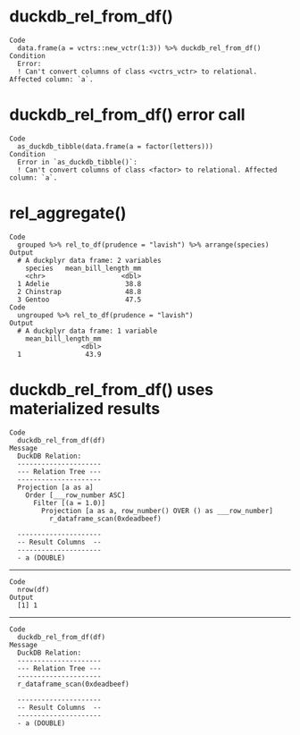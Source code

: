 # duckdb_rel_from_df()

    Code
      data.frame(a = vctrs::new_vctr(1:3)) %>% duckdb_rel_from_df()
    Condition
      Error:
      ! Can't convert columns of class <vctrs_vctr> to relational. Affected column: `a`.

# duckdb_rel_from_df() error call

    Code
      as_duckdb_tibble(data.frame(a = factor(letters)))
    Condition
      Error in `as_duckdb_tibble()`:
      ! Can't convert columns of class <factor> to relational. Affected column: `a`.

# rel_aggregate()

    Code
      grouped %>% rel_to_df(prudence = "lavish") %>% arrange(species)
    Output
      # A duckplyr data frame: 2 variables
        species   mean_bill_length_mm
        <chr>                   <dbl>
      1 Adelie                   38.8
      2 Chinstrap                48.8
      3 Gentoo                   47.5
    Code
      ungrouped %>% rel_to_df(prudence = "lavish")
    Output
      # A duckplyr data frame: 1 variable
        mean_bill_length_mm
                      <dbl>
      1                43.9

# duckdb_rel_from_df() uses materialized results

    Code
      duckdb_rel_from_df(df)
    Message
      DuckDB Relation: 
      ---------------------
      --- Relation Tree ---
      ---------------------
      Projection [a as a]
        Order [___row_number ASC]
          Filter [(a = 1.0)]
            Projection [a as a, row_number() OVER () as ___row_number]
              r_dataframe_scan(0xdeadbeef)
      
      ---------------------
      -- Result Columns  --
      ---------------------
      - a (DOUBLE)
      

---

    Code
      nrow(df)
    Output
      [1] 1

---

    Code
      duckdb_rel_from_df(df)
    Message
      DuckDB Relation: 
      ---------------------
      --- Relation Tree ---
      ---------------------
      r_dataframe_scan(0xdeadbeef)
      
      ---------------------
      -- Result Columns  --
      ---------------------
      - a (DOUBLE)
      

